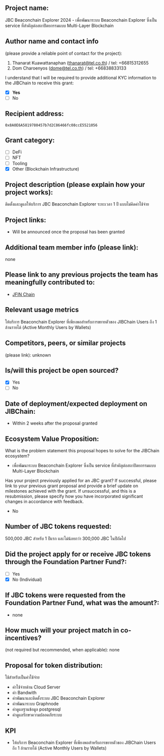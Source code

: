 ## Project name: 

JBC Beaconchain Explorer 2024 - เพื่อพัฒนาระบบ Beaconchain Explorer ซึ่งเป็น service ที่สำคัญต่อสถาปัตยกรรมแบบ Multi-Layer Blockchain

## Author name and contact info 
(please provide a reliable point of contact for the project):
1. Thanarat Kuawattanaphan (thanarat@tel.co.th) / tel: +66815312655
2. Dom Charoenyos (dome@tel.co.th) / tel: +66838833133

I understand that I will be required to provide additional KYC information to the JIBChain  to receive this grant: 
- [x] **Yes**
- [ ] No

## Recipient address:
`0x8A0E6A5819780457b7d2C86466fc08ccE5521056`

## Grant category: 
- [ ] DeFi
- [ ] NFT
- [ ] Tooling
- [x] Other (Blockchain Infrastructure)

## Project description (please explain how your project works):
 ติดตั้งและดูแลให้บริการ JBC Beaconchain Explorer ระยะเวลา 1 ปี แบบไม่คิดค่าใช้จ่าย

## Project links:

* Will be announced once the proposal has been granted

## Additional team member info (please link):
none

## Please link to any previous projects the team has meaningfully contributed to:
- [JFIN Chain](https://jfinchain.com/)

## Relevant usage metrics 
 ให้บริการ Beaconchain Explorer ที่เพียงพอสำหรับการขยายตัวของ JIBChain Users ถึง 1 ล้านรายได้ (Active Monthly Users by Wallets)

## Competitors, peers, or similar projects 
(please link): unknown

## Is/will this project be open sourced? 
- [x] Yes
- [ ] No

## Date of deployment/expected deployment on JIBChain:
- Within 2 weeks after the proposal granted

## Ecosystem Value Proposition:

What is the problem statement this proposal hopes to solve for the JIBChain ecosystem?
- เพื่อพัฒนาระบบ Beaconchain Explorer ซึ่งเป็น service ที่สำคัญต่อสถาปัตยกรรมแบบ Multi-Layer Blockchain

Has your project previously applied for an JBC grant? If successful, please link to your previous grant proposal and provide a brief update on milestones achieved with the grant. If unsuccessful, and this is a resubmission, please specify how you have incorporated significant changes in accordance with feedback.
- No 


## Number of JBC tokens requested:

500,000 JBC สำหรับ 1 ปีแรก และไม่น้อยกว่า 300,000 JBC ในปีถัดไป

## Did the project apply for or receive JBC tokens through the Foundation Partner Fund?:
- [ ] Yes
- [x] No (Individual)

## If JBC tokens were requested from the Foundation Partner Fund, what was the amount?:
- none

## How much will your project match in co-incentives? 
(not required but recommended, when applicable): none

## Proposal for token distribution:

ใช้สำหรับเป็นค่าใช้จ่าย
 - ค่าใช้จ่ายด้าน Cloud Server
 - ค่า Bandwith
 - ค่าพัฒนาและติดตั้งระบบ JBC Beaconchain Explorer
 - ค่าพัฒนาระบบ Graphnode
 - ค่าดูแลฐานข้อมูล postgresql
 - ค่าดูแลรักษาความปลอดภัยระบบ

## KPI
- ให้บริการ Beaconchain Explorer ที่เพียงพอสำหรับการขยายตัวของ JIBChain Users ถึง 1 ล้านรายได้ (Active Monthly Users by Wallets)

